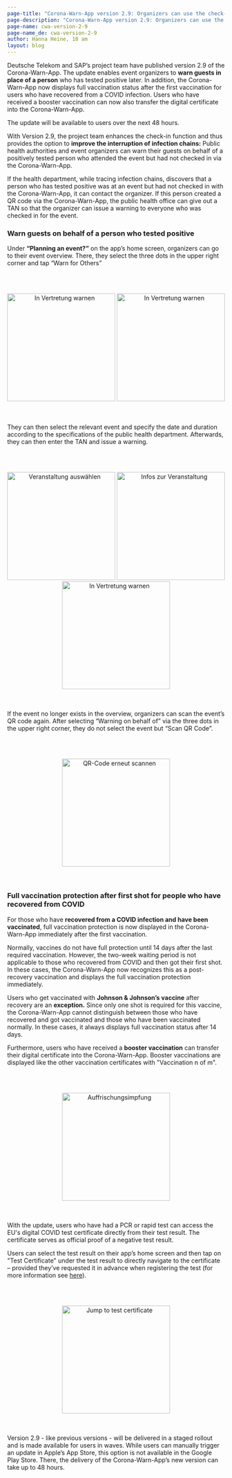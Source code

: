 ```yaml
---
page-title: "Corona-Warn-App version 2.9: Organizers can use the check-in function to warn guests on behalf of the health department"
page-description: "Corona-Warn-App version 2.9: Organizers can use the check-in function to warn guests on behalf of the health department"
page-name: cwa-version-2-9
page-name_de: cwa-version-2-9
author: Hanna Heine, 10 am
layout: blog
---
```



Deutsche Telekom and SAP’s project team have published version 2.9 of the Corona-Warn-App. The update enables event organizers to **warn guests in place of a person** who has tested positive later. In addition, the Corona-Warn-App now displays full vaccination status after the first vaccination for users who have recovered from a COVID infection. Users who have received a booster vaccination can now also transfer the digital certificate into the Corona-Warn-App. 

The update will be available to users over the next 48 hours.


<!-- overview -->

With Version 2.9, the project team enhances the check-in function and thus provides the option to **improve the interruption of infection chains:** Public health authorities and event organizers can warn their guests on behalf of a positively tested person who attended the event but had not checked in via the Corona-Warn-App.

If the health department, while tracing infection chains, discovers that a person who has tested positive was at an event but had not checked in with the Corona-Warn-App, it can contact the organizer. If this person created a QR code via the Corona-Warn-App, the public health office can give out a TAN so that the organizer can issue a warning to everyone who was checked in for the event. 


### Warn guests on behalf of a person who tested positive 

Under **“Planning an event?”** on the app’s home screen, organizers can go to their event overview. There, they select the three dots in the upper right corner and tap “Warn for Others”  

<br></br><center>

<img src="./my_qr_codes.png" title="In Vertretung warnen" style="align: center" width=250>
<img src="./iPhone 11 Pro-onbehalfwarning_info_0002.png" title="In Vertretung warnen" style="align: center" width=250>
</center>
<br></br>

They can then select the relevant event and specify the date and duration according to the specifications of the public health department. Afterwards, they can then enter the TAN and issue a warning.

<br></br>
<center> 
<img src="./iPhone 11 Pro-onbehalfwarning_location_selection_en.png" title="Veranstaltung auswählen" style="align: center" width=250> 
<img src="./iPhone 11 Pro-onbehalfwarning_date_time_selection_en.png" title="Infos zur Veranstaltung" style="align: center" width=250> 
<img src="./iPhone 11 Pro-onbehalfwarning_tan_en_v2.png" title="In Vertretung warnen" style="align: center" width=250> </center>
<br></br>

If the event no longer exists in the overview, organizers can scan the event’s QR code again. After selecting “Warning on behalf of” via the three dots in the upper right corner, they do not select the event but “Scan QR Code”.

<br></br>
<center> <img src="./warn_for_others_scan.png" title="QR-Code erneut scannen" style="align: center" width=250> </center>
<br></br>

### Full vaccination protection after first shot for people who have recovered from COVID

For those who have **recovered from a COVID infection and have been vaccinated**, full vaccination protection is now displayed in the Corona-Warn-App immediately after the first vaccination. 

Normally, vaccines do not have full protection until 14 days after the last required vaccination.
However, the two-week waiting period is not applicable to those who recovered from COVID and then got their first shot. In these cases, the Corona-Warn-App now recognizes this as a post-recovery vaccination and displays the full vaccination protection immediately. 

Users who get vaccinated with **Johnson & Johnson’s vaccine** after recovery are an **exception.** Since only one shot is required for this vaccine, the Corona-Warn-App cannot distinguish between those who have recovered and got vaccinated and those who have been vaccinated normally. In these cases, it always displays full vaccination status after 14 days. 

Furthermore, users who have received a **booster vaccination** can transfer their digital certificate into the Corona-Warn-App. Booster vaccinations are displayed like the other vaccination certificates with "Vaccination n of m".

<br></br>
<center> <img src="./booster-impfung_v2_en.png" title="Auffrischungsimpfung" style="align: center" width=250> </center>
<br></br>

With the update, users who have had a PCR or rapid test can access the EU's digital COVID test certificate directly from their test result. The certificate serves as official proof of a negative test result.

Users can select the test result on their app’s home screen and then tap on "Test Certificate" under the test result to directly navigate to the certificate – provided they’ve requested it in advance when registering the test (for more information see [here](/en/blog/2021-06-24-cwa-version-2-4/)). 


<br></br>
<center> <img src="./test-certificate-en.png" title="Jump to test certificate" style="align: center" width=250> </center>
<br></br>

Version 2.9 - like previous versions - will be delivered in a staged rollout and is made available for users in waves. While users can manually trigger an update in Apple’s App Store, this option is not available in the Google Play Store. There, the delivery of the Corona-Warn-App’s new version can take up to 48 hours.
